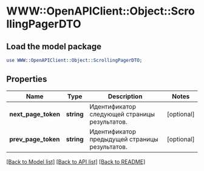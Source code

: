 # WWW::OpenAPIClient::Object::ScrollingPagerDTO

## Load the model package
```perl
use WWW::OpenAPIClient::Object::ScrollingPagerDTO;
```

## Properties
Name | Type | Description | Notes
------------ | ------------- | ------------- | -------------
**next_page_token** | **string** | Идентификатор следующей страницы результатов. | [optional] 
**prev_page_token** | **string** | Идентификатор предыдущей страницы результатов. | [optional] 

[[Back to Model list]](../README.md#documentation-for-models) [[Back to API list]](../README.md#documentation-for-api-endpoints) [[Back to README]](../README.md)


